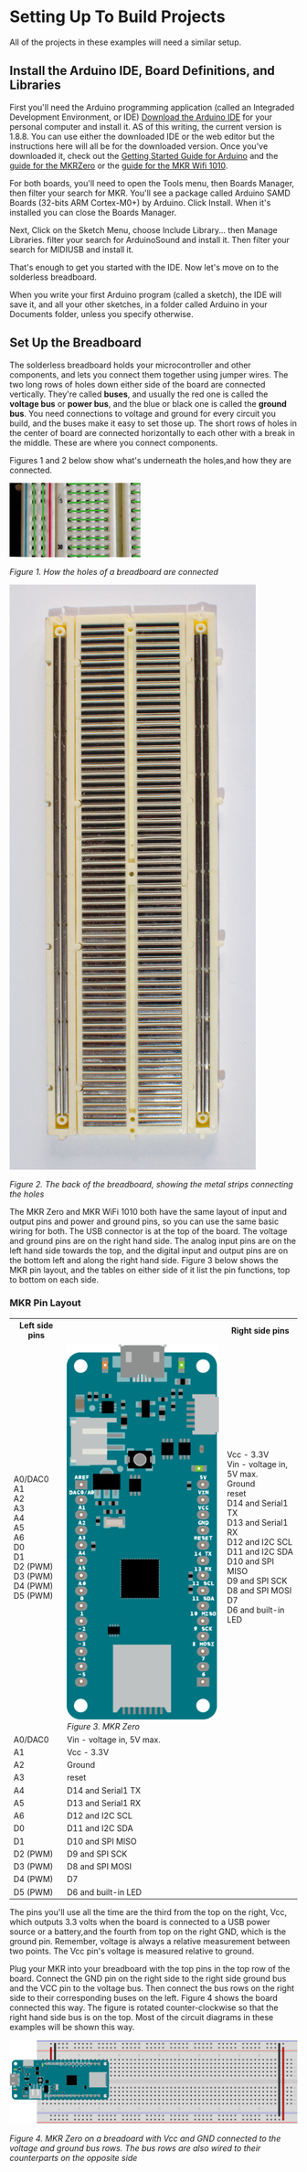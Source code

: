 # Setting Up To Build Projects

All of the projects in these examples will need a similar setup. 

## Install the Arduino IDE, Board Definitions, and Libraries

First you'll need the Arduino programming application (called an Integraded Development Environment, or IDE) [Download the Arduino IDE](https://www.arduino.cc/en/Main/Software) for your personal computer and install it. AS of this writing, the current version is 1.8.8. You can use either the downloaded IDE or the web editor but the instructions here will all be for the downloaded version. Once you've downloaded it, check out the [Getting Started Guide for Arduino](https://www.arduino.cc/en/Guide/HomePage) and the [guide for the MKRZero](https://www.arduino.cc/en/Guide/ArduinoMKRZero) or the [guide for the MKR Wifi 1010](https://www.arduino.cc/en/Guide/MKRWiFi1010). 

For both boards, you'll need to open the Tools menu, then Boards Manager, then filter your search for MKR. You'll see a package called Arduino SAMD Boards (32-bits ARM Cortex-M0+) by Arduino. Click Install. When it's installed you can close the Boards Manager.

Next, Click on the Sketch Menu, choose Include Library... then Manage Libraries. filter your search for ArduinoSound and install it. Then filter your search for MIDIUSB and install it.

That's enough to get you started with the IDE. Now let's move on to the solderless breadboard.

When you write your first Arduino program (called a sketch), the IDE will save it, and all your other sketches, in a folder called Arduino in your Documents folder, unless you specify otherwise. 

## Set Up the Breadboard

The solderless breadboard holds your microcontroller and other components, and lets you connect them together using jumper wires. The two long rows of holes down either side of the board are connected vertically. They're called **buses**, and usually the red one is called the **voltage bus** or **power bus**, and the blue or black one is called the **ground bus**. You need connections to voltage and ground for every circuit you build, and the buses make it easy to set those up. The short rows of holes in the center of board are connected horizontally to each other with a break in the middle. These are where you connect components. 

Figures 1 and 2 below show what's underneath the holes,and how they are connected. 

![Figure 1. The holes of a breadboard are connected as described above](img/breadboard-continuity.jpg)

*Figure 1. How the holes of a breadboard are connected*

![Figure 2. Behind the holes are a series of metal strips connecting the holes](img/breadboard_back.png)

*Figure 2. The back of the breadboard, showing  the metal strips connecting the holes*

The MKR Zero and MKR WiFi 1010 both have the same layout of input and output pins and power and ground pins, so you can use the same basic wiring for both. The USB connector is at the top of the board. The voltage and ground pins are on the right hand side. The analog input pins are on the left hand side towards the top, and the digital input and output pins are on the bottom left and along the right hand side. Figure 3 below shows the MKR pin layout, and the tables on either side of it list the pin functions, top to bottom on each side. 

### MKR Pin Layout
<table>
<tr>
<th>Left side pins</th>
<th></th>
<th>Right side pins</th>
</tr>
<tr>
<td>A0/DAC0<br />
A1<br />
A2<br />
A3<br />
A4<br />
A5<br />
A6<br />
D0<br />
D1<br />
D2 (PWM)<br />
D3 (PWM)<br />
D4 (PWM)<br />
D5 (PWM)<br /></td>
<td> <img src="img/MKRZero.png" alt="Figure 3. The MKR pin layout, with the USB connector facing up">
<em>Figure 3. MKR Zero</em>
</td>
<td>Vcc - 3.3V<br />
Vin - voltage in, 5V max.<br />
Ground<br />
reset<br />
D14 and Serial1 TX<br />
D13 and Serial1 RX<br />
D12 and I2C SCL<br />
D11 and I2C SDA<br />
D10 and SPI MISO<br />
D9 and SPI SCK<br />
D8 and SPI MOSI<br />
D7<br />
D6 and built-in LED<br /></td>
</tr>
<tr>
<td>A0/DAC0</td>
<td>Vin - voltage in, 5V max.</td>
</tr>
<tr>
<td>A1</td>
<td>Vcc - 3.3V</td>
</tr>
<tr>
<td>A2</td>
<td>Ground</td>
</tr>
<tr>
<td>A3</td>
<td>reset</td>
</tr>
<tr>
<td>A4</td>
<td>D14 and Serial1 TX</td>
</tr>
<tr>
<td>A5</td>
<td>D13 and Serial1 RX</td>
</tr>
<tr>
<td>A6</td>
<td>D12 and I2C SCL</td>
</tr>
<tr>
<td>D0</td>
<td>D11 and I2C SDA</td>
</tr>
<tr>
<td>D1</td>
<td>D10 and SPI MISO</td>
</tr>
<tr>
<td>D2 (PWM)</td>
<td>D9 and SPI SCK</td>
</tr>
<tr>
<td>D3 (PWM)</td>
<td>D8 and SPI MOSI</td>
</tr>
<tr>
<td>D4 (PWM)</td>
<td>D7</td>
</tr>
<tr>
<td>D5 (PWM)</td>
<td>D6 and built-in LED</td>
</tr>
</table>


The pins you'll use all the time are the third from the top on the right, Vcc, which outputs 3.3 volts when the board is connected to a USB power source or a battery,and the fourth from top on the right GND, which is the ground pin. Remember, voltage is always a relative measurement between two points. The Vcc pin's voltage is measured relative to ground.

Plug your MKR into your breadboard with the top pins in the top row of the board. Connect the GND pin on the right side to the right side ground bus and the VCC pin to the voltage bus. Then connect the bus rows on the right side to their corresponding buses on the left. Figure 4 shows the board connected this way. The figure is rotated counter-clockwise so that the right hand side bus is on the top. Most of the circuit diagrams in these examples will be shown this way.

![Figure 4. MKR Zero on a breadoard with Vcc and GND connected to the voltage and ground bus rows. The bus rows are also wired to their counterparts on the opposite side](img/MKRzero-breadboard.png)

*Figure 4. MKR Zero on a breadoard with Vcc and GND connected to the voltage and ground bus rows. The bus rows are also wired to their counterparts on the opposite side*